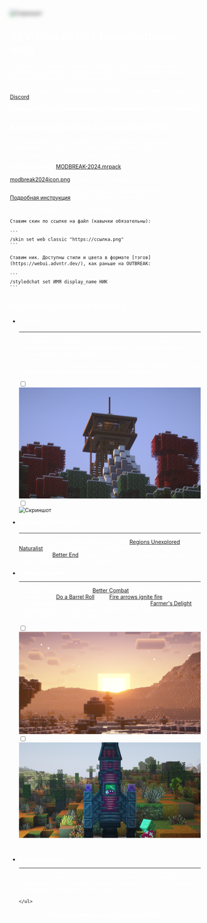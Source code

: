 <div class="fixed-bg">
    <img alt="Скриншот" src="../../assets/modpack/modbreak2024/bg.webp">
</div>

<style>
  .fixed-bg {
    filter: blur(6px);
  }

  h1, h2 {
    font-family: "Press Start 2P", sans-serif;
  }

  .md-sidebar__scrollwrap * {
      background: none !important;
  }
  .md-sidebar__scrollwrap * {
      box-shadow: none !important;
  }

  h1,p,h2,h3,h4 {
      color: #fffffff5;
  }

  .md-content h2 {
      font-size: 1.1rem;
      margin-bottom: 0;
  }

  .md-header {
      backdrop-filter: blur(15px);
      background-color: #18181cff;
  }

  .md-footer,
  .md-footer-meta {
      background: none;
  }

  .md-tabs {
      background-color: #18181c00;
  }

  details {
      background: radial-gradient(181.7% 95.57% at 31.05% 66.18%, rgba(255, 255, 255, 0.05) 0%, rgba(255, 255, 255, 0.03) 100%);
      box-shadow: 0 25px 45px rgb(0 0 0 / 10%);
      border: 1px solid rgb(255 255 255 / 8%);
      border-right: 1px solid rgb(255 255 255 / 5%);
      border-bottom: 1px solid rgb(255 255 255 / 5%);
      backdrop-filter: blur(15px);
      border-radius: 10px !important;
  }
</style>

# SKYHIGH EVENT {.cool-outbreak-font}

OUTBREAK проводит событие - SKYHIGH EVENT. Мы открываем временный сервер с ~200 модами, разнообразящими игру новыми биомами, блоками, мобами и вещами! 

Событие начнётся ООООООООООПАСХАЛКО. Подробнее - следите за [Discord](https://discord.gg/fhgkRff).

**Приходите, будем строить ёлку и устраивать новогодние посиделки!**

## Как присоединиться {.cool-outbreak-font}

Вам необходимо будет скачать клиент со всеми модами. Это делается в пару кликов, точно так же как и с нашей обычной QoL-сборкой. Сервер уже находится в списке серверов в сборке.

**Скачать сборку:** [MODBREAK-2024.mrpack](https://drive.google.com/file/d/1Z1NrsV4JgsdN27Lj2xo9rcl7Q2agzxrq/view?usp=sharing)  
Иконка к ней: [modbreak2024icon.png](../assets/modpack/modbreak2024/modbreak2024icon.png){:download="modbreak2024icon.png"}

Скачайте сборку и закиньте её в Prism Launcher как обычно.  
[Подробная инструкция](../modpack/installation.md){:target="_blank".underlined}

??? note "Кастомизация доступна всем!"

    Ставим скин по ссылке на файл (кавычки обязательны):

    ```
    /skin set web classic "https://ссылка.png"
    ```

    Ставим ник. Доступны стили и цвета в формате [тэгов](https://webui.advntr.dev/), как раньше на OUTBREAK:

    ```
    /styledchat set ИМЯ display_name НИК
    ```


## О сборке {.cool-outbreak-font}

<div class="grid cards">
    <ul>
        <li>
            <p><strong>🪛 База</strong></p>
            <hr>
            <p>Мы старались не перегружать игру и не делать её душной, но при этом обновить механики, требующие этого, и добавить новые, которые делают игру веселее и интереснее.</p>
            <p>Кстати, серверная сборка основана на нашей QoL-сборке, так что её удобства и высокая производительность сохранены.</p>
        </li>
        <label class="zoomableimg">
            <input type="checkbox">
            <div>
                <img alt="Скриншот" src="../assets/images/skyhigh/tower.png">
            </div>
        </label>
        <label class="zoomableimg">
            <input type="checkbox">
            <div>
                <img alt="Скриншот" src="../../assets/images/skyhigh/worldshowcase.webp">
            </div>
        </label>
        <li>
            <p><strong>🏔️ Биомы, блоки, мобы</strong></p>
            <hr>
            <p>На сервере установлены такие моды, как <a href="https://modrinth.com/mod/regions-unexplored" target="_blank">Regions Unexplored</a> и <a href="https://modrinth.com/mod/naturalist" target="_blank">Naturalist</a>, разнообразящие мир новой генерацией и новыми животными, <a href="https://modrinth.com/mod/betterend" target="_blank">Better End</a>, полностью преображающий энд, а также моды, улучшающие данжи и структуры.</p>
        </li>
        <li>
            <p><strong>🫠 Иммерсивность</strong></p>
            <hr>
            <p>Плавная боевая система от <a href="https://www.curseforge.com/minecraft/mc-mods/better-combat-by-daedelus" target="_blank">Better Combat</a>, захватывающие полёты на элитрах от <a href="https://www.curseforge.com/minecraft/mc-mods/do-a-barrel-roll" target="_blank">Do a Barrel Roll</a>, мод <a href="https://modrinth.com/mod/fire-arrows-ignite-fire" target="_blank">Fire arrows ignite fire</a>, заставляющий горящие стрелы поджигать блоки, <a href="https://modrinth.com/mod/farmers-delight-fabric" target="_blank">Farmer's Delight</a>, добавляющий систему готовки, и другие моды, делающие игру более глубокой и интересной!</p>
        </li>
        <label class="zoomableimg">
            <input type="checkbox">
            <div>
                <img alt="Скриншот" src="../assets/images/skyhigh/sunset.png">
            </div>
        </label>
        <label class="zoomableimg">
            <input type="checkbox">
            <div>
                <div class="captioned">
                    <img alt="Скриншот" src="../assets/images/skyhigh/rocket.png">
                    <p>и это тоже</p>
                </div>
            </div>
        </label>
        <li>
            <p><strong>🚀 Новый контент</strong></p>
            <hr>
            <p>Для этого ивента мы добавили в сборку много новых модов, обновляющих игру и добавляющих много нового контента. Новый энд, биомы, траспорт и <i>многое другое</i></p>
        </li>
    </ul>
</div>
<div class="grid cards">
    <ul>

    </ul>
</div>
<div class="grid cards">

</div>


<h4 style="text-align: center">Присоединяйтесь к нам 28 декабря 2023!</h4>